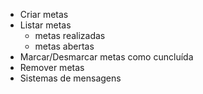- Criar metas
- Listar metas
  - metas realizadas
  - metas abertas
- Marcar/Desmarcar metas como cuncluída
- Remover metas
- Sistemas de mensagens
